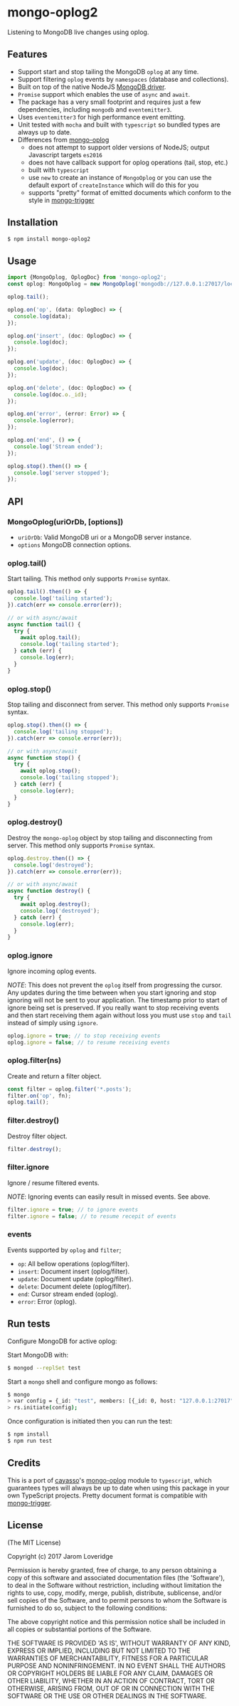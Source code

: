 # mongo-oplog2

Listening to MongoDB live changes using oplog.

## Features

* Support start and stop tailing the MongoDB `oplog` at any time.
* Support filtering `oplog` events by `namespaces` (database and collections).
* Built on top of the native NodeJS [MongoDB driver](https://github.com/mongodb/node-mongodb-native/).
* `Promise` support which enables the use of `async` and `await`.
* The package has a very small footprint and requires just a few dependencies, including `mongodb` and `eventemitter3`.
* Uses `eventemitter3` for high performance event emitting.
* Unit tested with `mocha` and built with `typescript` so bundled types are always up to date.
* Differences from [mongo-oplog](https://github.com/cayasso/mongo-oplog)
  * does not attempt to support older versions of NodeJS; output Javascript targets `es2016`
  * does not have callback support for oplog operations (tail, stop, etc.)
  * built with `typescript`
  * use `new` to create an instance of `MongoOplog` or you can use the default export of `createInstance` which will do this for you
  * supports "pretty" format of emitted documents which conform to the style in [mongo-trigger](https://github.com/afharo/mongo-trigger)

## Installation

``` bash
$ npm install mongo-oplog2
```

## Usage

``` typescript
import {MongoOplog, OplogDoc} from 'mongo-oplog2';
const oplog: MongoOplog = new MongoOplog('mongodb://127.0.0.1:27017/local', { ns: 'test.posts' });

oplog.tail();

oplog.on('op', (data: OplogDoc) => {
  console.log(data);
});

oplog.on('insert', (doc: OplogDoc) => {
  console.log(doc);
});

oplog.on('update', (doc: OplogDoc) => {
  console.log(doc);
});

oplog.on('delete', (doc: OplogDoc) => {
  console.log(doc.o._id);
});

oplog.on('error', (error: Error) => {
  console.log(error);
});

oplog.on('end', () => {
  console.log('Stream ended');
});

oplog.stop().then(() => {
  console.log('server stopped');
});
```

## API

### MongoOplog(uriOrDb, [options])

* `uriOrDb`: Valid MongoDB uri or a MongoDB server instance.
* `options` MongoDB connection options.

### oplog.tail()

Start tailing.
This method only supports `Promise` syntax.

```javascript
oplog.tail().then(() => {
  console.log('tailing started');
}).catch(err => console.error(err));

// or with async/await
async function tail() {
  try {
    await oplog.tail();
    console.log('tailing started');
  } catch (err) {
    console.log(err);
  }
}
```

### oplog.stop()

Stop tailing and disconnect from server.
This method only supports `Promise` syntax.

```javascript
oplog.stop().then(() => {
  console.log('tailing stopped');
}).catch(err => console.error(err));

// or with async/await
async function stop() {
  try {
    await oplog.stop();
    console.log('tailing stopped');
  } catch (err) {
    console.log(err);
  }
}
```

### oplog.destroy()

Destroy the `mongo-oplog` object by stop tailing and disconnecting from server.
This method only supports `Promise` syntax.

```javascript
oplog.destroy.then(() => {
  console.log('destroyed');
}).catch(err => console.error(err));

// or with async/await
async function destroy() {
  try {
    await oplog.destroy();
    console.log('destroyed');
  } catch (err) {
    console.log(err);
  }
}
```

### oplog.ignore

Ignore incoming oplog events.

*NOTE*: This does not prevent the `oplog` itself from progressing the cursor. Any updates during the time between when you start ignoring and stop ignoring will not be sent to your application. The timestamp prior to start of ignore being set is preserved. If you really want to stop receiving events and then start receiving them again without loss you must use `stop` and `tail` instead of simply using `ignore`.

```javascript
oplog.ignore = true; // to stop receiving events
oplog.ignore = false; // to resume receiving events
```

### oplog.filter(ns)

Create and return a filter object.

```javascript
const filter = oplog.filter('*.posts');
filter.on('op', fn);
oplog.tail();
```

### filter.destroy()

Destroy filter object.

```javascript
filter.destroy();
```

### filter.ignore

Ignore / resume filtered events.

*NOTE*: Ignoring events can easily result in missed events. See above.

```javascript
filter.ignore = true; // to ignore events
filter.ignore = false; // to resume recepit of events
```

### events

Events supported by `oplog` and `filter`;

* `op`: All bellow operations (oplog/filter).
* `insert`: Document insert (oplog/filter).
* `update`: Document update (oplog/filter).
* `delete`: Document delete (oplog/filter).
* `end`: Cursor stream ended (oplog).
* `error`: Error (oplog).

## Run tests

Configure MongoDB for active oplog:

Start MongoDB with:

```bash
$ mongod --replSet test
```

Start a `mongo` shell and configure mongo as follows:

```bash
$ mongo
> var config = {_id: "test", members: [{_id: 0, host: "127.0.0.1:27017"}]};
> rs.initiate(config);
```

Once configuration is initiated then you can run the test:

``` bash
$ npm install
$ npm run test
```

## Credits

This is a port of [cayasso](https://github.com/cayasso)'s [mongo-oplog](https://github.com/cayasso/mongo-oplog) module to `typescript`, which guarantees types will always be up to date when using this package in your own TypeScript projects.
Pretty document format is compatible with [mongo-trigger](https://github.com/afharo/mongo-trigger).

## License

(The MIT License)

Copyright (c) 2017 Jarom Loveridge

Permission is hereby granted, free of charge, to any person obtaining
a copy of this software and associated documentation files (the
'Software'), to deal in the Software without restriction, including
without limitation the rights to use, copy, modify, merge, publish,
distribute, sublicense, and/or sell copies of the Software, and to
permit persons to whom the Software is furnished to do so, subject to
the following conditions:

The above copyright notice and this permission notice shall be
included in all copies or substantial portions of the Software.

THE SOFTWARE IS PROVIDED 'AS IS', WITHOUT WARRANTY OF ANY KIND,
EXPRESS OR IMPLIED, INCLUDING BUT NOT LIMITED TO THE WARRANTIES OF
MERCHANTABILITY, FITNESS FOR A PARTICULAR PURPOSE AND NONINFRINGEMENT.
IN NO EVENT SHALL THE AUTHORS OR COPYRIGHT HOLDERS BE LIABLE FOR ANY
CLAIM, DAMAGES OR OTHER LIABILITY, WHETHER IN AN ACTION OF CONTRACT,
TORT OR OTHERWISE, ARISING FROM, OUT OF OR IN CONNECTION WITH THE
SOFTWARE OR THE USE OR OTHER DEALINGS IN THE SOFTWARE.
